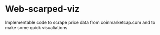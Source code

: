 # Web-scarped-viz
Implementable code to scrape price data from coinmarketcap.com and to make some quick visualiations
